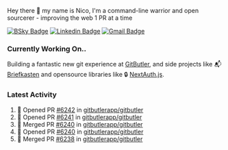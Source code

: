 
Hey there 👋 my name is Nico, I'm a command-line warrior and open sourcerer - improving the web 1 PR at a time

[![BSky Badge](https://img.shields.io/badge/-%20%40ndo.dev%20-%200285FF?style=flat-square&logo=bluesky&color=%23161e27)](https://bsky.app/profile/ndo.dev) [![Linkedin Badge](https://img.shields.io/badge/-ndom91-blue?style=flat-square&logo=Linkedin&logoColor=white&link=https://www.linkedin.com/in/ndom91/)](https://www.linkedin.com/in/ndom91/) [![Gmail Badge](https://img.shields.io/badge/-yo@ndo.dev-c14438?style=flat-square&logo=mail.ru&logoColor=white&link=mailto:yo@ndo.dev)](mailto:yo@ndo.dev)

### Currently Working On..

Building a fantastic new git experience at [GitButler](https://github.com/gitbutlerapp), and side projects like 📬 [Briefkasten](https://briefkastenhq.com) and opensource libraries like 🔒 [NextAuth.js](https://github.com/nextauthjs/next-auth).

<!--START_SECTION_PROFILE_VIEWS:readme-info-->
<!--END_SECTION_PROFILE_VIEWS:readme-info-->

<!--START_SECTION_DAILY_COMMIT:readme-info-->
<!--END_SECTION_DAILY_COMMIT:readme-info-->

<!--START_SECTION_WEEKLY_COMMIT:readme-info-->
<!--END_SECTION_WEEKLY_COMMIT:readme-info-->

### Latest Activity

<!--START_SECTION:activity-->
1. 💪 Opened PR [#6242](https://github.com/gitbutlerapp/gitbutler/pull/6242) in [gitbutlerapp/gitbutler](https://github.com/gitbutlerapp/gitbutler)
2. 💪 Opened PR [#6241](https://github.com/gitbutlerapp/gitbutler/pull/6241) in [gitbutlerapp/gitbutler](https://github.com/gitbutlerapp/gitbutler)
3. 🎉 Merged PR [#6240](https://github.com/gitbutlerapp/gitbutler/pull/6240) in [gitbutlerapp/gitbutler](https://github.com/gitbutlerapp/gitbutler)
4. 💪 Opened PR [#6240](https://github.com/gitbutlerapp/gitbutler/pull/6240) in [gitbutlerapp/gitbutler](https://github.com/gitbutlerapp/gitbutler)
5. 🎉 Merged PR [#6238](https://github.com/gitbutlerapp/gitbutler/pull/6238) in [gitbutlerapp/gitbutler](https://github.com/gitbutlerapp/gitbutler)
<!--END_SECTION:activity-->
